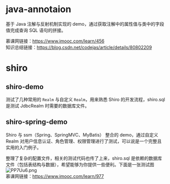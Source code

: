 # java-annotaion

基于 Java 注解与反射机制实现的 demo，通过获取注解中的属性值与类中的字段值完成查询 SQL 语句的拼接。

慕课网链接：https://www.imooc.com/learn/456<br>
知识总结链接：https://blog.csdn.net/codejas/article/details/80802209

# shiro

## shiro-demo

测试了几种常用的 <code>Realm</code> 与自定义 <code>Realm</code>，用来熟悉 Shiro 的开发流程，shiro.sql 是测试 JdbcRealm 时需要的数据库文件。

## shiro-spring-demo

Shiro 与 ssm（Spring、SpringMVC、MyBatis） 整合的 demo，通过自定义 Realm 对用户信息认证、角色管理、权限管理进行了测试，可以说是一个完整且实用的入门例子。

整理了复杂的配置文件，相关的测试代码也传了上来，shiro.sql 是依赖的数据库文件（包括表结构与数据），希望能够为你提供一些便利。下面是一张测试图<br>
<img src="https://s1.ax1x.com/2018/06/27/PP7Uu6.png" alt="PP7Uu6.png" border="0" /><br>
慕课网链接：https://www.imooc.com/learn/977
